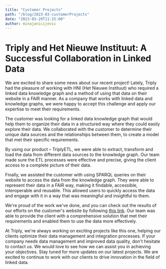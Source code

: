 ```yaml
---
title: "Customer Projects"
path: "/blog/2023-03-customerProjects"
date: "2023-03-29T11:15:00"
author: minajanicijevic
---
```


# Triply and Het Nieuwe Instituut: A Successful Collaboration in Linked Data

We are excited to share some news about our recent project! Lately, Triply had the pleasure of working with HNI (Het Nieuwe Instituut) who required a linked data knowledge graph and a method of using that data on their website in a FAIR manner. As a company that works with linked data and knowledge graphs, we were happy to accept this challenge and apply our expertise to meet their requirements.

The customer was looking for a linked data knowledge graph that would help them to organize their data in a structured way where they could easily explore their data. We collaborated with the customer to determine their unique data sources and the relationships between them, to create a model that met their specific requirements.

By using our product – TriplyETL, we were able to extract, transform and load the data from different data sources to the knowledge graph. Our team made sure the ETL processes were effective and precise, giving the client access to a complete picture of their data.

Finally, we assisted the customer with using SPARQL queries on their website to access the data from the knowledge graph. They were able to represent their data in a FAIR way, making it findable, accessible, interoperable and reusable. This allowed users to quickly access the data and engage with it in a way that was meaningful and insightful to them.

We're proud of the work we've done, and you can check out the results of our efforts on the customer's website by following [this link](https://theotherinterface.hetnieuweinstituut.nl/). Our team was able to provide the client with a comprehensive solution that met their requirements and enabled them to use the data more effectively.

At Triply, we're always working on exciting projects like this one, helping our clients optimize their data management and integration processes. If your company needs data management and improved data quality, don't hesitate to contact us. We would love to see how we can assist you in achieving your objectives. Stay tuned for more updates on our latest projects. We are excited to continue to work with our clients to drive innovation in the field of linked data.
